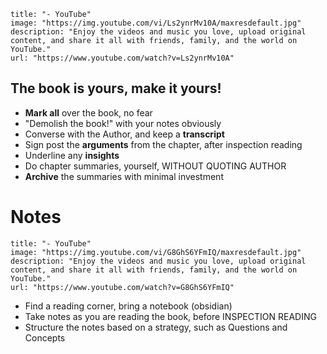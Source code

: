 ```embed
title: "- YouTube"
image: "https://img.youtube.com/vi/Ls2ynrMv10A/maxresdefault.jpg"
description: "Enjoy the videos and music you love, upload original content, and share it all with friends, family, and the world on YouTube."
url: "https://www.youtube.com/watch?v=Ls2ynrMv10A"
```

## The book is yours, make it yours!
- **Mark all** over the book, no fear
- "Demolish the book!" with your notes obviously
- Converse with the Author, and keep a **transcript**
- Sign post the **arguments** from the chapter, after inspection reading
- Underline any **insights**
- Do chapter summaries, yourself, WITHOUT QUOTING AUTHOR
- **Archive** the summaries with minimal investment
# Notes
```embed
title: "- YouTube"
image: "https://img.youtube.com/vi/G8GhS6YFmIQ/maxresdefault.jpg"
description: "Enjoy the videos and music you love, upload original content, and share it all with friends, family, and the world on YouTube."
url: "https://www.youtube.com/watch?v=G8GhS6YFmIQ"
```

- Find a reading corner, bring a notebook (obsidian)
- Take notes as you are reading the book, before INSPECTION READING
- Structure the notes based on a strategy, such as Questions and Concepts 
